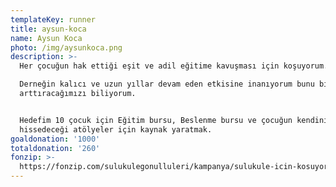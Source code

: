 ```yaml
---
templateKey: runner
title: aysun-koca
name: Aysun Koca
photo: /img/aysunkoca.png
description: >-
  Her çocuğun hak ettiği eşit ve adil eğitime kavuşması için koşuyorum.

  Derneğin kalıcı ve uzun yıllar devam eden etkisine inanıyorum bunu birlikte
  arttıracağımızı biliyorum. 


  Hedefim 10 çocuk için Eğitim bursu, Beslenme bursu ve çocuğun kendini iyi
  hissedeceği atölyeler için kaynak yaratmak.
goaldonation: '1000'
totaldonation: '260'
fonzip: >-
  https://fonzip.com/sulukulegonulluleri/kampanya/sulukule-icin-kosuyorum--okulu-terki-onluyorum-
---
```


